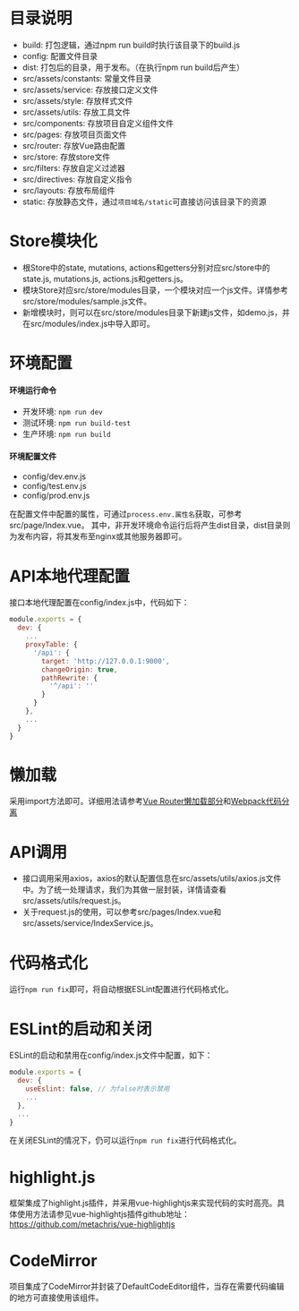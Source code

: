 # 目录说明
- build: 打包逻辑，通过npm run build时执行该目录下的build.js
- config: 配置文件目录
- dist: 打包后的目录，用于发布。（在执行npm run build后产生）
- src/assets/constants: 常量文件目录
- src/assets/service: 存放接口定义文件
- src/assets/style: 存放样式文件
- src/assets/utils: 存放工具文件
- src/components: 存放项目自定义组件文件
- src/pages: 存放项目页面文件
- src/router: 存放Vue路由配置
- src/store: 存放store文件
- src/filters: 存放自定义过滤器
- src/directives: 存放自定义指令
- src/layouts: 存放布局组件
- static: 存放静态文件，通过`项目域名/static`可直接访问该目录下的资源

# Store模块化
- 根Store中的state, mutations, actions和getters分别对应src/store中的state.js, mutations.js, actions.js和getters.js。
- 模块Store对应src/store/modules目录，一个模块对应一个js文件。详情参考src/store/modules/sample.js文件。
- 新增模块时，则可以在src/store/modules目录下新建js文件，如demo.js，并在src/modules/index.js中导入即可。

# 环境配置
#### 环境运行命令
- 开发环境: `npm run dev`
- 测试环境: `npm run build-test`
- 生产环境: `npm run build`

#### 环境配置文件

- config/dev.env.js
- config/test.env.js
- config/prod.env.js

在配置文件中配置的属性，可通过`process.env.属性名`获取，可参考src/page/Index.vue。
其中，非开发环境命令运行后将产生dist目录，dist目录则为发布内容，将其发布至nginx或其他服务器即可。

# API本地代理配置
接口本地代理配置在config/index.js中，代码如下：
```javascript
module.exports = {
  dev: {
    ...
    proxyTable: {
      '/api': {
        target: 'http://127.0.0.1:9000',
        changeOrigin: true,
        pathRewrite: {
          '^/api': ''
        }
      }
    },
    ...
  }
}
```


# 懒加载
采用import方法即可。详细用法请参考[Vue Router懒加载部分](https://router.vuejs.org/zh/guide/advanced/lazy-loading.html#%E6%8A%8A%E7%BB%84%E4%BB%B6%E6%8C%89%E7%BB%84%E5%88%86%E5%9D%97)和[Webpack代码分离](https://webpack.docschina.org/guides/code-splitting/)

# API调用
- 接口调用采用axios，axios的默认配置信息在src/assets/utils/axios.js文件中。为了统一处理请求，我们为其做一层封装，详情请查看src/assets/utils/request.js。
- 关于request.js的使用，可以参考src/pages/Index.vue和src/assets/service/IndexService.js。

# 代码格式化
运行`npm run fix`即可，将自动根据ESLint配置进行代码格式化。

# ESLint的启动和关闭
ESLint的启动和禁用在config/index.js文件中配置，如下：
```javascript
module.exports = {
  dev: {
    useEslint: false, // 为false时表示禁用
    ...
  },
  ...
}
```
在关闭ESLint的情况下，仍可以运行`npm run fix`进行代码格式化。

# highlight.js
框架集成了highlight.js插件，并采用vue-highlightjs来实现代码的实时高亮。具体使用方法请参见vue-highlightjs插件github地址：https://github.com/metachris/vue-highlightjs
  
# CodeMirror
项目集成了CodeMirror并封装了DefaultCodeEditor组件，当存在需要代码编辑的地方可直接使用该组件。
